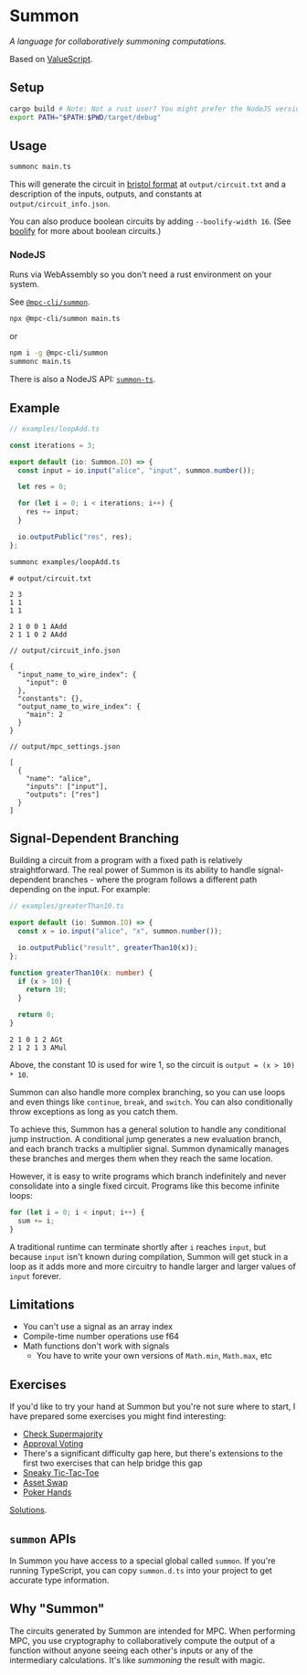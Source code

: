# Summon

_A language for collaboratively summoning computations._

Based on [ValueScript](https://github.com/voltrevo/ValueScript).

## Setup

```sh
cargo build # Note: Not a rust user? You might prefer the NodeJS version further down
export PATH="$PATH:$PWD/target/debug"
```

## Usage

```sh
summonc main.ts
```

This will generate the circuit in
[bristol format](https://nigelsmart.github.io/MPC-Circuits/) at
`output/circuit.txt` and a description of the inputs, outputs, and constants at
`output/circuit_info.json`.

You can also produce boolean circuits by adding `--boolify-width 16`. (See
[boolify](https://github.com/voltrevo/boolify) for more about boolean circuits.)

### NodeJS

Runs via WebAssembly so you don't need a rust environment on your system.

See
[`@mpc-cli/summon`](https://github.com/cedoor/mpc-cli/tree/main/packages/cli-summon).

```sh
npx @mpc-cli/summon main.ts
```

or

```sh
npm i -g @mpc-cli/summon
summonc main.ts
```

There is also a NodeJS API:
[`summon-ts`](https://github.com/voltrevo/summon-ts).

## Example

```ts
// examples/loopAdd.ts

const iterations = 3;

export default (io: Summon.IO) => {
  const input = io.input("alice", "input", summon.number());

  let res = 0;

  for (let i = 0; i < iterations; i++) {
    res += input;
  }

  io.outputPublic("res", res);
};
```

```sh
summonc examples/loopAdd.ts
```

```
# output/circuit.txt

2 3
1 1
1 1

2 1 0 0 1 AAdd
2 1 1 0 2 AAdd
```

```jsonc
// output/circuit_info.json

{
  "input_name_to_wire_index": {
    "input": 0
  },
  "constants": {},
  "output_name_to_wire_index": {
    "main": 2
  }
}
```

```jsonc
// output/mpc_settings.json

[
  {
    "name": "alice",
    "inputs": ["input"],
    "outputs": ["res"]
  }
]
```

## Signal-Dependent Branching

Building a circuit from a program with a fixed path is relatively
straightforward. The real power of Summon is its ability to handle
signal-dependent branches - where the program follows a different path depending
on the input. For example:

```ts
// examples/greaterThan10.ts

export default (io: Summon.IO) => {
  const x = io.input("alice", "x", summon.number());

  io.outputPublic("result", greaterThan10(x));
};

function greaterThan10(x: number) {
  if (x > 10) {
    return 10;
  }

  return 0;
}
```

```
2 1 0 1 2 AGt
2 1 2 1 3 AMul
```

Above, the constant 10 is used for wire 1, so the circuit is
`output = (x > 10) * 10`.

Summon can also handle more complex branching, so you can use loops and even
things like `continue`, `break`, and `switch`. You can also conditionally throw
exceptions as long as you catch them.

To achieve this, Summon has a general solution to handle any conditional jump
instruction. A conditional jump generates a new evaluation branch, and each
branch tracks a multiplier signal. Summon dynamically manages these branches and
merges them when they reach the same location.

However, it is easy to write programs which branch indefinitely and never
consolidate into a single fixed circuit. Programs like this become infinite
loops:

```ts
for (let i = 0; i < input; i++) {
  sum += i;
}
```

A traditional runtime can terminate shortly after `i` reaches `input`, but
because `input` isn't known during compilation, Summon will get stuck in a loop
as it adds more and more circuitry to handle larger and larger values of `input`
forever.

## Limitations

- You can't use a signal as an array index
- Compile-time number operations use f64
- Math functions don't work with signals
  - You have to write your own versions of `Math.min`, `Math.max`, etc

## Exercises

If you'd like to try your hand at Summon but you're not sure where to start, I
have prepared some exercises you might find interesting:

- [Check Supermajority](./examples/exercises/checkSuperMajority.ts)
- [Approval Voting](./examples/exercises/approvalVoting.ts)
- There's a significant difficulty gap here, but there's extensions to the first
  two exercises that can help bridge this gap
- [Sneaky Tic-Tac-Toe](./examples/exercises/sneakyTicTacToe.ts)
- [Asset Swap](./examples/exercises/assetSwap.ts)
- [Poker Hands](./examples/exercises/pokerHands.ts)

[Solutions](https://github.com/voltrevo/summon/tree/exercise-solutions/examples/exerciseSolutions).

## `summon` APIs

In Summon you have access to a special global called `summon`. If you're running
TypeScript, you can copy `summon.d.ts` into your project to get accurate type
information.

## Why "Summon"

The circuits generated by Summon are intended for MPC. When performing MPC, you
use cryptography to collaboratively compute the output of a function without
anyone seeing each other's inputs or any of the intermediary calculations. It's
like _summoning_ the result with magic.
